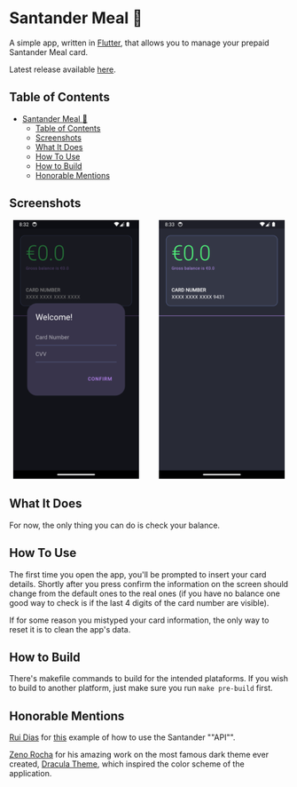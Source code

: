 # Santander Meal :apple:

A simple app, written in [Flutter](https://flutter.dev/), that allows you to manage your prepaid Santander Meal card.

Latest release available [here](https://github.com/TheForgottened/santander-meal/releases/latest).

## Table of Contents

- [Santander Meal :apple:](#santander-meal-apple)
  - [Table of Contents](#table-of-contents)
  - [Screenshots](#screenshots)
  - [What It Does](#what-it-does)
  - [How To Use](#how-to-use)
  - [How to Build](#how-to-build)
  - [Honorable Mentions](#honorable-mentions)

## Screenshots

<p align="center">
    <img alt="First Time" src="./docs/images/alert-dialog-screenshot.png" width="45%">
    &nbsp; &nbsp; &nbsp; &nbsp;
    <img alt="Main Screen" src="./docs/images/main-screen-screenshot.png" width="45%">
</p>

## What It Does

For now, the only thing you can do is check your balance.

## How To Use

The first time you open the app, you'll be prompted to insert your card details. Shortly after you press confirm the information on the screen should change from the default ones to the real ones (if you have no balance one good way to check is if the last 4 digits of the card number are visible).

If for some reason you mistyped your card information, the only way to reset it is to clean the app's data.

## How to Build

There's makefile commands to build for the intended plataforms. If you wish to build to another platform, just make sure you run `make pre-build` first.

## Honorable Mentions

[Rui Dias](https://github.com/netsoft-ruidias) for [this](https://github.com/netsoft-ruidias/ha-custom-component-santanderrefeicao) example of how to use the Santander ""API"".

[Zeno Rocha](https://github.com/zenorocha) for his amazing work on the most famous dark theme ever created, [Dracula Theme](https://draculatheme.com/), which inspired the color scheme of the application.
